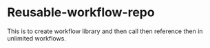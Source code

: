 # Reusable-workflow-repo
This is to create workflow library and then call then reference then in unlimited workflows.
